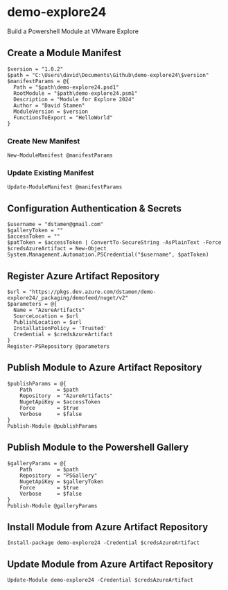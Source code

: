 # demo-explore24

Build a Powershell Module at VMware Explore

## Create a Module Manifest

```pwsh
$version = "1.0.2"
$path = "C:\Users\david\Documents\Github\demo-explore24\$version"
$manifestParams = @{
  Path = "$path\demo-explore24.psd1"
  RootModule = "$path\demo-explore24.psm1"
  Description = "Module for Explore 2024"
  Author = "David Stamen"
  ModuleVersion = $version
  FunctionsToExport = "HelloWorld"
}
```

### Create New Manifest

```pwsh
New-ModuleManifest @manifestParams
```

### Update Existing Manifest

```pwsh
Update-ModuleManifest @manifestParams
```

## Configuration Authentication & Secrets

```pwsh
$username = "dstamen@gmail.com"
$galleryToken = ""
$accessToken = ""
$patToken = $accessToken | ConvertTo-SecureString -AsPlainText -Force
$credsAzureArtifact = New-Object System.Management.Automation.PSCredential("$username", $patToken)
```

## Register Azure Artifact Repository

```pwsh
$url = "https://pkgs.dev.azure.com/dstamen/demo-explore24/_packaging/demofeed/nuget/v2"
$parameters = @{
  Name = "AzureArtifacts"
  SourceLocation = $url
  PublishLocation = $url
  InstallationPolicy = 'Trusted'
  Credential = $credsAzureArtifact
}
Register-PSRepository @parameters
```

## Publish Module to Azure Artifact Repository

```pwsh
$publishParams = @{
    Path        = $path
    Repository  = "AzureArtifacts"
    NugetApiKey = $accessToken
    Force       = $true
    Verbose     = $false
}
Publish-Module @publishParams
```

## Publish Module to the Powershell Gallery

```pwsh
$galleryParams = @{
    Path        = $path
    Repository  = "PSGallery"
    NugetApiKey = $galleryToken
    Force       = $true
    Verbose     = $false
}
Publish-Module @galleryParams
```


## Install Module from Azure Artifact Repository

```pwsh
Install-package demo-explore24 -Credential $credsAzureArtifact
```

## Update Module from Azure Artifact Repository

```pwsh
Update-Module demo-explore24 -Credential $credsAzureArtifact
```
